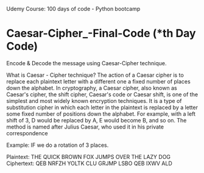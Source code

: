 Udemy Course: 100 days of code - Python bootcamp

# Caesar-Cipher_-Final-Code (*th Day Code)
Encode &amp; Decode the message using Caesar-Cipher technique.


What is Caesar - Cipher technique?
The action of a Caesar cipher is to replace each plaintext letter with a different one a fixed number of places down the alphabet.
In cryptography, a Caesar cipher, also known as Caesar's cipher, the shift cipher, Caesar's code or Caesar shift, is one of the simplest and most widely known encryption techniques.
It is a type of substitution cipher in which each letter in the plaintext is replaced by a letter some fixed number of positions down the alphabet. For example, with a left shift of 3, D would be replaced by A, E would become B, and so on.
The method is named after Julius Caesar, who used it in his private correspondence


Example: IF we do a rotation of 3 places.

Plaintext:  THE QUICK BROWN FOX JUMPS OVER THE LAZY DOG
Ciphertext: QEB NRFZH YOLTK CLU GRJMP LSBO QEB IXWV ALD
